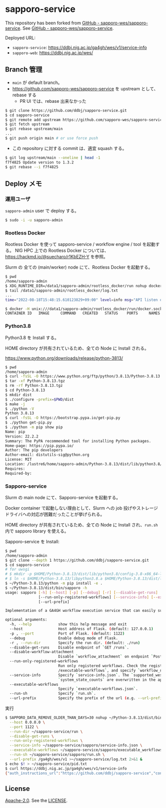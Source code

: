 # sapporo-service

This repository has been forked from [GitHub - sapporo-wes/sapporo-service](https://github.com/sapporo-wes/sapporo-service).
See [GitHub - sapporo-wes/sapporo-service](https://github.com/sapporo-wes/sapporo-service).

Deployed URL:

- `sapporo-service`: https://ddbj.nig.ac.jp/ga4gh/wes/v1/service-info
- `sapporo-web`: https://ddbj.nig.ac.jp/wes/

## Branch 管理

- `main` が default branch。
- https://github.com/sapporo-wes/sapporo-service を upstream として、rebase する
  - PR UI では、rebase 出来なかった

```bash
$ git clone https://github.com/ddbj/sapporo-service.git
$ cd sapporo-service
$ git remote add upstream https://github.com/sapporo-wes/sapporo-service.git
$ git fetch upstream
$ git rebase upstream/main
...
$ git push origin main # or use force push
```

- この repository に対する commit は、適宜 squash する。

```bash
$ git log upstream/main --oneline | head -1
f7f4825 Update version to 1.3.2
$ git rebase --i f7f4825
```

## Deploy メモ

### 運用ユーザ

`sapporo-admin` user で deploy する。

```bash
$ sudo -i -u sapporo-admin
```

### Rootless Docker

Rootless Docker を使って sapporo-service / workflow engine / tool を起動する。
NIG HPC 上での Rootless Docker については、https://hackmd.io/@suecharo/r1KbEZH-Y を参照。

Slurm の 全ての (main/worker) node にて、Rootless Docker を起動する。

```bash
$ pwd
/home/sapporo-admin
$ XDG_RUNTIME_DIR=/data1/sapporo-admin/rootless_docker/run nohup dockerd-rootless.sh --storage-driver vfs > /data1/sapporo-admin/rootless_docker/log.txt 2>&1 &
$ tail /data1/sapporo-admin/rootless_docker/log.txt
...
time="2022-08-18T15:48:15.610123829+09:00" level=info msg="API listen on /data1/sapporo-admin/rootless_docker/run/docker.sock"

$ docker -H unix:///data1/sapporo-admin/rootless_docker/run/docker.sock ps
CONTAINER ID   IMAGE     COMMAND   CREATED   STATUS    PORTS     NAMES
```

### Python3.8

Python3.8 を Install する。

HOME directory が共有されているため、全ての Node に Install される。

https://www.python.org/downloads/release/python-3813/

```bash
$ pwd
/home/sapporo-admin
$ curl -fsSL -O https://www.python.org/ftp/python/3.8.13/Python-3.8.13.tgz
$ tar -xf Python-3.8.13.tgz
$ rm -rf Python-3.8.13.tgz
$ cd Python-3.8.13
$ mkdir dist
$ ./configure -prefix=$PWD/dist
$ make -j
$ ./python -V
Python 3.8.13
$ curl -fsSL -O https://bootstrap.pypa.io/get-pip.py
$ ./python get-pip.py
$ ./python -m pip show pip
Name: pip
Version: 22.2.2
Summary: The PyPA recommended tool for installing Python packages.
Home-page: https://pip.pypa.io/
Author: The pip developers
Author-email: distutils-sig@python.org
License: MIT
Location: /lustre6/home/sapporo-admin/Python-3.8.13/dist/lib/python3.8/site-packages
Requires:
Required-by:
```

### Sapporo-service

Slurm の main node にて、Sapporo-service を起動する。

Docker container で起動しない理由として、Slurm への job 投げやストレージドライバへの対応が困難だったことが挙げられる。

HOME directory が共有されているため、全ての Node に Install され、`run.sh` 内で sapporo library を使える。

Sapporo-service を Install:

```bash
$ pwd
/home/sapporo-admin
$ git clone --depth 1 https://github.com/ddbj/sapporo-service.git
$ cd sapporo-service
# for uwsgi
# $ mkdir -p $HOME/Python-3.8.13/dist/lib/python3.8/config-3.8-x86_64-linux-gnu
# $ ln -s $HOME/Python-3.8.13/libpython3.8.a $HOME/Python-3.8.13/dist/lib/python3.8/config-3.8-x86_64-linux-gnu/libpython3.8.a
$ ~/Python-3.8.13/python -m pip install -e .
$ ~/Python-3.8.13/dist/bin/sapporo -h
usage: sapporo [-h] [--host] [-p] [--debug] [-r] [--disable-get-runs] [--disable-workflow-attachment]
               [--run-only-registered-workflows] [--service-info] [--executable-workflows] [--run-sh]
               [--url-prefix]

Implementation of a GA4GH workflow execution service that can easily support various workflow runners.

optional arguments:
  -h, --help            show this help message and exit
  --host                Host address of Flask. (default: 127.0.0.1)
  -p , --port           Port of Flask. (default: 1122)
  --debug               Enable debug mode of Flask.
  -r , --run-dir        Specify the run dir. (default: ./run)
  --disable-get-runs    Disable endpoint of `GET /runs`.
  --disable-workflow-attachment
                        Disable `workflow_attachment` on endpoint `Post /runs`.
  --run-only-registered-workflows
                        Run only registered workflows. Check the registered workflows using `GET
                        /executable-workflows`, and specify `workflow_name` in the `POST /run`.
  --service-info        Specify `service-info.json`. The `supported_wes_versions` and
                        `system_state_counts` are overwritten in the application.
  --executable-workflows
                        Specify `executable-workflows.json`.
  --run-sh              Specify `run.sh`.
  --url-prefix          Specify the prefix of the url (e.g. --url-prefix /foo -> /foo/service-info).
```

実行

```bash
$ SAPPORO_DATA_REMOVE_OLDER_THAN_DAYS=30 nohup ~/Python-3.8.13/dist/bin/sapporo \
  --host 0.0.0.0 \
  --port 1122 \
  --run-dir ~/sapporo-service/run \
  --disable-get-runs \
  --run-only-registered-workflows \
  --service-info ~/sapporo-service/sapporo/service-info.json \
  --executable-workflows ~/sapporo-service/sapporo/executable_workflows.json \
  --run-sh ~/sapporo-service/sapporo/run.sh \
  --url-prefix /ga4gh/wes/v1 >~/sapporo-service/log.txt 2>&1 &
$ echo $! > ~/sapporo-service/pid.txt
$ curl https://ddbj.nig.ac.jp/ga4gh/wes/v1/service-info
{"auth_instructions_url":"https://github.com/ddbj/sapporo-service","contact_info_url":"https://github.com/ddbj/sapporo-service","default_workflow_engine_parameters":{"nextflow":[{"default_value":"","name":"-dsl1","type":"str"}],"snakemake":[{"default_value":1,"name":"--cores","type":"int"},{"default_value":"","name":"--use-conda","type":"str"}]},"supported_filesystem_protocols":["http","https","file","s3"],"supported_wes_versions":["sapporo-wes-1.0.1"],"system_state_counts":{},"tags":{"get_runs":false,"news_content":"","registered_only_mode":true,"sapporo-version":"1.3.2","wes-name":"sapporo","workflow_attachment":true},"workflow_engine_versions":{"cromwell":"80","cwltool":"3.1.20220628170238","nextflow":"22.04.4","snakemake":"v7.8.3"},"workflow_type_versions":{"CWL":{"workflow_type_version":["v1.0","v1.1","v1.2"]},"NFL":{"workflow_type_version":["1.0","DSL2"]},"SMK":{"workflow_type_version":["1.0"]},"WDL":{"workflow_type_version":["1.0"]}}}
```

## License

[Apache-2.0](https://www.apache.org/licenses/LICENSE-2.0).
See the [LICENSE](https://github.com/ddbj/sapporo-service/blob/main/LICENSE).
